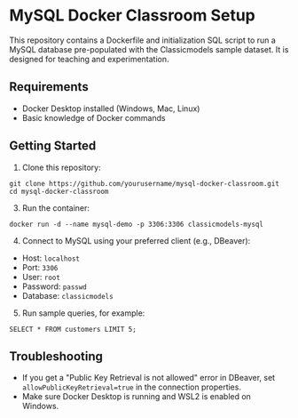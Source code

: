 # MySQL Docker Classroom Setup

This repository contains a Dockerfile and initialization SQL script to run a MySQL database pre-populated with the Classicmodels sample dataset. It is designed for teaching and experimentation.

## Requirements

- Docker Desktop installed (Windows, Mac, Linux)
- Basic knowledge of Docker commands

## Getting Started

1. Clone this repository:

```
git clone https://github.com/yourusername/mysql-docker-classroom.git
cd mysql-docker-classroom
```
3. Run the container:
```
docker run -d --name mysql-demo -p 3306:3306 classicmodels-mysql
```
4. Connect to MySQL using your preferred client (e.g., DBeaver):
- Host: `localhost`
- Port: `3306`
- User: `root`
- Password: `passwd`
- Database: `classicmodels`

5. Run sample queries, for example:
```
SELECT * FROM customers LIMIT 5;
```

## Troubleshooting

- If you get a "Public Key Retrieval is not allowed" error in DBeaver, set `allowPublicKeyRetrieval=true` in the connection properties.
- Make sure Docker Desktop is running and WSL2 is enabled on Windows.